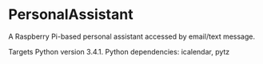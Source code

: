 # PersonalAssistant
A Raspberry Pi-based personal assistant accessed by email/text message.


Targets Python version 3.4.1.
Python dependencies: icalendar, pytz
